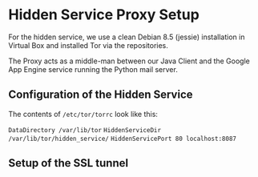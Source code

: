 
# Hidden Service Proxy Setup

For the hidden service, we use a clean Debian 8.5 (jessie) installation in Virtual Box and installed Tor via the repositories.

The Proxy acts as a middle-man between our Java Client and the Google App Engine service running the Python mail server.

## Configuration of the Hidden Service

The contents of `/etc/tor/torrc` look like this:

`DataDirectory /var/lib/tor`
`HiddenServiceDir /var/lib/tor/hidden_service/`
`HiddenServicePort 80 localhost:8087`

## Setup of the SSL tunnel


